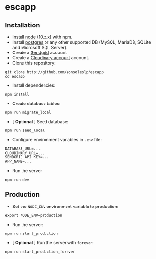 # escapp

## Installation

* Install [node](https://nodejs.org/es/) (10.x.x) with npm.
* Install [postgres](https://postgresql.org) or any other supported DB (MySQL, MariaDB, SQLite and Microsoft SQL Server).
* Create a [Sendgrid](https://sendgrid.com) account.
* Create a [Cloudinary account](https://cloudinary.com) account.
* Clone this repository:
```shell
git clone http://github.com/sonsoleslp/escapp
cd escapp
```
* Install dependencies:
```shell
npm install
```
* Create database tables:
```shell
npm run migrate_local
```
* [ **Optional** ] Seed database:
```shell
npm run seed_local
```
* Configure environment variables in `.env` file:
```shell
DATABASE_URL=...
CLOUDINARY_URL=...
SENDGRID_API_KEY=...
APP_NAME=...
```
* Run the server
```
npm run dev
```

## Production

* Set the `NODE_ENV` environment variable to production:
```shell
export NODE_ENV=production
```

* Run the server:
```shell
npm run start_production
```
* [ **Optional** ] Run the server with `forever`:
```shell
npm run start_production_forever
```
